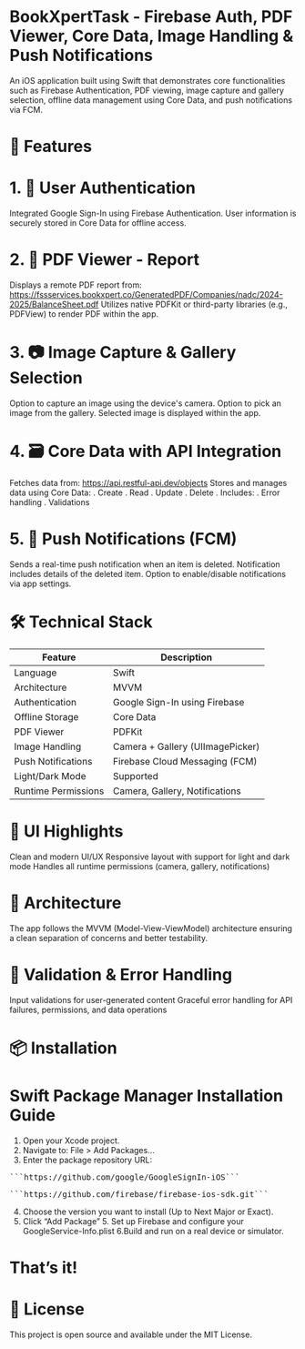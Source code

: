 # 

# BookXpertTask - Firebase Auth, PDF Viewer, Core Data, Image Handling & Push Notifications

An iOS application built using Swift that demonstrates core functionalities such as Firebase Authentication, PDF viewing, image capture and gallery selection, offline data management using Core Data, and push notifications via FCM.

# 🚀 Features

# 1. 🔐 User Authentication
Integrated Google Sign-In using Firebase Authentication.
User information is securely stored in Core Data for offline access.
# 2. 📄 PDF Viewer - Report
Displays a remote PDF report from:
https://fssservices.bookxpert.co/GeneratedPDF/Companies/nadc/2024-2025/BalanceSheet.pdf
Utilizes native PDFKit or third-party libraries (e.g., PDFView) to render PDF within the app.
# 3. 📷 Image Capture & Gallery Selection
Option to capture an image using the device's camera.
Option to pick an image from the gallery.
Selected image is displayed within the app.
# 4. 🗃️ Core Data with API Integration
Fetches data from: https://api.restful-api.dev/objects
Stores and manages data using Core Data:
. Create
. Read
. Update
. Delete
. Includes:
. Error handling
. Validations
# 5. 🔔 Push Notifications (FCM)
Sends a real-time push notification when an item is deleted.
Notification includes details of the deleted item.
Option to enable/disable notifications via app settings.
# 🛠️ Technical Stack

| Feature             | Description                              |
|---------------------|------------------------------------------|
| Language            | Swift                                    |
| Architecture        | MVVM                                     |
| Authentication      | Google Sign-In using Firebase            |
| Offline Storage     | Core Data                                |
| PDF Viewer          | PDFKit          |
| Image Handling      | Camera + Gallery (UIImagePicker)         |
| Push Notifications  | Firebase Cloud Messaging (FCM)           |
| Light/Dark Mode     | Supported                                |
| Runtime Permissions | Camera, Gallery, Notifications           |

# 📱 UI Highlights

Clean and modern UI/UX
Responsive layout with support for light and dark mode
Handles all runtime permissions (camera, gallery, notifications)
# 🧱 Architecture

The app follows the MVVM (Model-View-ViewModel) architecture ensuring a clean separation of concerns and better testability.

# 🧪 Validation & Error Handling

Input validations for user-generated content
Graceful error handling for API failures, permissions, and data operations
# 📦 Installation

# Swift Package Manager Installation Guide 
1. Open your Xcode project.
2. Navigate to: File > Add Packages...
3. Enter the package repository URL: 
<pre>```https://github.com/google/GoogleSignIn-iOS```</pre>
<pre>```https://github.com/firebase/firebase-ios-sdk.git```</pre>
4. Choose the version you want to install (Up to Next Major or Exact).
5. Click “Add Package” 5. Set up Firebase and configure your GoogleService-Info.plist
6.Build and run on a real device or simulator.
 # That’s it!


# 📄 License

This project is open source and available under the MIT License.
